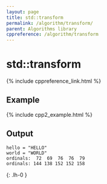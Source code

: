 ```yaml
---
layout: page
title: std::transform
permalink: /algorithm/transform/
parent: Algorithms library
cppreference: /algorithm/transform
---
```

# std::transform

{% include cppreference_link.html %}

## Example

{% include cpp2_example.html %}

## Output

```
hello = "HELLO"
world = "WORLD"
ordinals:  72  69  76  76  79 
ordinals: 144 138 152 152 158 
```
{: .lh-0 }